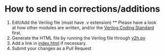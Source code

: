 # How to send in corrections/additions

1. Edit/Add the Verilog file (must have .v extension)
    ** Please have a look at how other modules are written, and/or the [Verilog Coding Standard](./verilog.html) first.
2. Generate the HTML file by running the Verilog file through [v2h.py](./v2h.py)
3. Add a link in [index.html](./index.html) if necessary.
4. Submit your changes as a Pull Request

